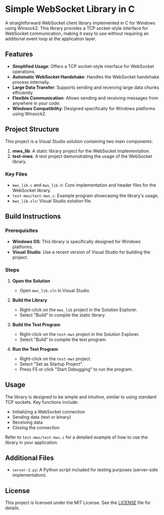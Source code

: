 # Simple WebSocket Library in C

A straightforward WebSocket client library implemented in C for Windows using Winsock2. This library provides a TCP socket-style interface for WebSocket communication, making it easy to use without requiring an additional event loop at the application layer.

## Features

- **Simplified Usage**: Offers a TCP socket-style interface for WebSocket operations.
- **Automatic WebSocket Handshake**: Handles the WebSocket handshake process internally.
- **Large Data Transfer**: Supports sending and receiving large data chunks efficiently.
- **Flexible Communication**: Allows sending and receiving messages from anywhere in your code.
- **Windows Compatibility**: Designed specifically for Windows platforms using Winsock2.

## Project Structure

This project is a Visual Studio solution containing two main components:

1. **mws_lib**: A static library project for the WebSocket implementation.
2. **test-mws**: A test project demonstrating the usage of the WebSocket library.

### Key Files

- `mws_lib.c` and `mws_lib.h`: Core implementation and header files for the WebSocket library.
- `test-mws/test-mws.c`: Example program showcasing the library's usage.
- `mws_lib.sln`: Visual Studio solution file.

## Build Instructions

### Prerequisites

- **Windows OS**: This library is specifically designed for Windows platforms.
- **Visual Studio**: Use a recent version of Visual Studio for building the project.

### Steps

1. **Open the Solution**
   - Open `mws_lib.sln` in Visual Studio.

2. **Build the Library**
   - Right-click on the `mws_lib` project in the Solution Explorer.
   - Select "Build" to compile the static library.

3. **Build the Test Program**
   - Right-click on the `test-mws` project in the Solution Explorer.
   - Select "Build" to compile the test program.

4. **Run the Test Program**
   - Right-click on the `test-mws` project.
   - Select "Set as Startup Project".
   - Press F5 or click "Start Debugging" to run the program.

## Usage

The library is designed to be simple and intuitive, similar to using standard TCP sockets. Key functions include:

- Initializing a WebSocket connection
- Sending data (text or binary)
- Receiving data
- Closing the connection

Refer to `test-mws/test-mws.c` for a detailed example of how to use the library in your application.

## Additional Files

- `server-2.py`: A Python script included for testing purposes (server-side implementation).

## License

This project is licensed under the MIT License. See the [LICENSE](LICENSE) file for details.
